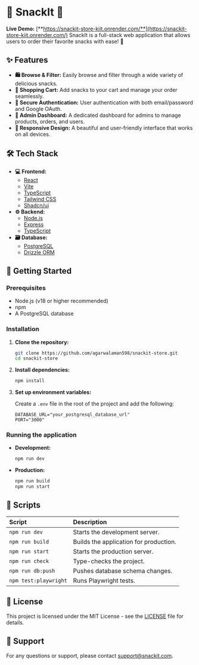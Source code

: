 # 🍿 SnackIt 🍿

**Live Demo:** [**https://snackit-store-kiit.onrender.com/**](https://snackit-store-kiit.onrender.com/)
SnackIt is a full-stack web application that allows users to order their favorite snacks with ease\! 🚀

## ✨ Features

  * **🛍️ Browse & Filter:** Easily browse and filter through a wide variety of delicious snacks.
  * **🛒 Shopping Cart:** Add snacks to your cart and manage your order seamlessly.
  * **🔐 Secure Authentication:** User authentication with both email/password and Google OAuth.
  * **👑 Admin Dashboard:** A dedicated dashboard for admins to manage products, orders, and users.
  * **📱 Responsive Design:** A beautiful and user-friendly interface that works on all devices.

## 🛠️ Tech Stack

  * **💻 Frontend:**
      * [React](https://reactjs.org/)
      * [Vite](https://vitejs.dev/)
      * [TypeScript](https://www.typescriptlang.org/)
      * [Tailwind CSS](https://tailwindcss.com/)
      * [Shadcn/ui](https://ui.shadcn.com/)
  * **⚙️ Backend:**
      * [Node.js](https://nodejs.org/)
      * [Express](https://expressjs.com/)
      * [TypeScript](https://www.typescriptlang.org/)
  * **🗃️ Database:**
      * [PostgreSQL](https://www.postgresql.org/)
      * [Drizzle ORM](https://orm.drizzle.team/)

## 🚀 Getting Started

### Prerequisites

  * Node.js (v18 or higher recommended)
  * npm
  * A PostgreSQL database

### Installation

1.  **Clone the repository:**

    ```bash
    git clone https://github.com/agarwalaman598/snackit-store.git
    cd snackit-store
    ```

2.  **Install dependencies:**

    ```bash
    npm install
    ```

3.  **Set up environment variables:**

    Create a `.env` file in the root of the project and add the following:

    ```env
    DATABASE_URL="your_postgresql_database_url"
    PORT="3000"
    ```

### Running the application

  * **Development:**

    ```bash
    npm run dev
    ```

  * **Production:**

    ```bash
    npm run build
    npm run start
    ```

## 📜 Scripts

| Script | Description |
| :--- | :--- |
| `npm run dev` | Starts the development server. |
| `npm run build` | Builds the application for production. |
| `npm run start` | Starts the production server. |
| `npm run check` | Type-checks the project. |
| `npm run db:push` | Pushes database schema changes. |
| `npm test:playwright` | Runs Playwright tests. |

## 📄 License

This project is licensed under the MIT License - see the [LICENSE](https://opensource.org/license/mit) file for details.

## 📧 Support

For any questions or support, please contact [support@snackit.com](mailto:agarwal.aman598@gmail.com).
